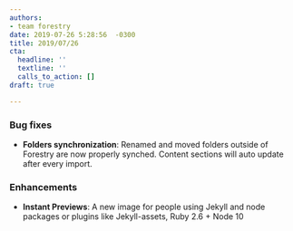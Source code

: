 ```yaml
---
authors:
- team forestry
date: 2019-07-26 5:28:56  -0300
title: 2019/07/26
cta:
  headline: ''
  textline: ''
  calls_to_action: []
draft: true

---
```

### Bug fixes

* **Folders synchronization**: Renamed and moved folders outside of Forestry are now properly  synched. Content sections will auto update after every import.

### Enhancements

* **Instant Previews**: A new image for people using Jekyll and node packages or plugins like Jekyll-assets, Ruby 2.6 + Node 10 